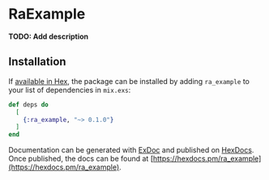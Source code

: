 # RaExample

**TODO: Add description**

## Installation

If [available in Hex](https://hex.pm/docs/publish), the package can be installed
by adding `ra_example` to your list of dependencies in `mix.exs`:

```elixir
def deps do
  [
    {:ra_example, "~> 0.1.0"}
  ]
end
```

Documentation can be generated with [ExDoc](https://github.com/elixir-lang/ex_doc)
and published on [HexDocs](https://hexdocs.pm). Once published, the docs can
be found at [https://hexdocs.pm/ra_example](https://hexdocs.pm/ra_example).

